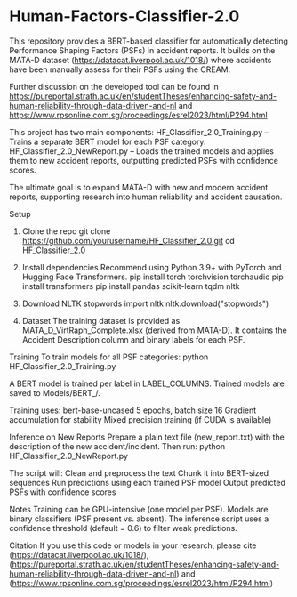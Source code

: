 # Human-Factors-Classifier-2.0

This repository provides a BERT-based classifier for automatically detecting Performance Shaping Factors (PSFs) in accident reports.
It builds on the MATA-D dataset (https://datacat.liverpool.ac.uk/1018/) where accidents have been manually assess for their PSFs using the CREAM.

Further discussion on the developed tool can be found in https://pureportal.strath.ac.uk/en/studentTheses/enhancing-safety-and-human-reliability-through-data-driven-and-nl and https://www.rpsonline.com.sg/proceedings/esrel2023/html/P294.html 

This project has two main components:
HF_Classifier_2.0_Training.py – Trains a separate BERT model for each PSF category.
HF_Classifier_2.0_NewReport.py – Loads the trained models and applies them to new accident reports, outputting predicted PSFs with confidence scores.

The ultimate goal is to expand MATA-D with new and modern accident reports, supporting research into human reliability and accident causation.

Setup
1. Clone the repo
  git clone https://github.com/yourusername/HF_Classifier_2.0.git
  cd HF_Classifier_2.0

2. Install dependencies
Recommend using Python 3.9+ with PyTorch and Hugging Face Transformers.
  pip install torch torchvision torchaudio
  pip install transformers
  pip install pandas scikit-learn tqdm nltk

3. Download NLTK stopwords
   import nltk
  nltk.download("stopwords")

4. Dataset
The training dataset is provided as MATA_D_VirtRaph_Complete.xlsx (derived from MATA-D).
It contains the Accident Description column and binary labels for each PSF.

Training
To train models for all PSF categories:
  python HF_Classifier_2.0_Training.py
  
A BERT model is trained per label in LABEL_COLUMNS.
Trained models are saved to Models/BERT_<LabelName>/.

Training uses:
  bert-base-uncased
  5 epochs, batch size 16
  Gradient accumulation for stability
  Mixed precision training (if CUDA is available)

Inference on New Reports
Prepare a plain text file (new_report.txt) with the description of the new accident/incident.
Then run:
  python HF_Classifier_2.0_NewReport.py
  
The script will:
  Clean and preprocess the text
  Chunk it into BERT-sized sequences
  Run predictions using each trained PSF model
  Output predicted PSFs with confidence scores

Notes
  Training can be GPU-intensive (one model per PSF).
  Models are binary classifiers (PSF present vs. absent).
  The inference script uses a confidence threshold (default = 0.6) to filter weak predictions.

Citation
If you use this code or models in your research, please cite (https://datacat.liverpool.ac.uk/1018/), (https://pureportal.strath.ac.uk/en/studentTheses/enhancing-safety-and-human-reliability-through-data-driven-and-nl) and (https://www.rpsonline.com.sg/proceedings/esrel2023/html/P294.html)
